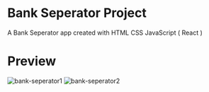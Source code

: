 # Bank Seperator Project

A Bank Seperator app created with HTML CSS JavaScript ( React )

# Preview

![bank-seperator1](https://i.ibb.co/R2Hyxgf/bs1.jpg)
![bank-seperator2](https://i.ibb.co/f4Jx1sS/bs2.jpg)
